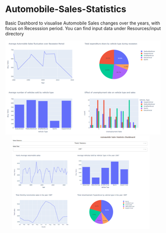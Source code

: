# Automobile-Sales-Statistics
Basic Dashbord to visualise Automobile Sales changes over the years, with focus on Recesssion period.
You can find input data under Resources/input directory

<p align="center">
  <img src="resources/RecessionReportgraphs.PNG" height="300" alt="Automobile Sales during Recession" style="margin-right: 20px;">
  <img src="resources/YearlyReportgraphs.PNG" height="300" alt="Automobile Sales per Year" style="margin-right: 20px;">
</p>
